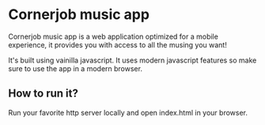 # Cornerjob music app

Cornerjob music app is a web application optimized for a mobile experience, it provides you with access to all the musing you want!

It's built using vainilla javascript. It uses modern javascript features so make sure to use the app in a modern browser.

## How to run it?

Run your favorite http server locally and open index.html in your browser.